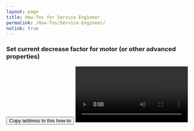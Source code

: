 ```yaml
---
layout: page
title: How-Tos for Service Engineer
permalink: /How-Tos/Service-Engineer/
nolink: true
---
```



### <a name="Vid001"></a>Set current decrease factor for motor (or other advanced properties)
<button class="btn" data-clipboard-text="{{site.fullUrl}}{{page.url}}#Vid001">
    Copy address to this how-to
</button>
<video  controls class="video-js vjs-16-9" id="CurrentDecreaseFactor">
</video>


<script>
var params = "?sv=2019-12-12&si=topas4infopage-sarunui&sr=c&sig=68DczjOkPucI%2BvzhV%2Btio15athKyrecmW9cuZadFHuI%3D";

var links = [
    { Name: "CurrentDecreaseFactor", Link: "https://lightconupdater.blob.core.windows.net/topas4infopage/Videos/HowToSetCurrentDecreaseFactor.mp4"},
];

function InitializePlayer(link) {  
  videojs(link.Name).src({
    type: 'video/mp4',
    src: link.Link+params
  });
}

links.forEach(link => InitializePlayer(link));

</script>
